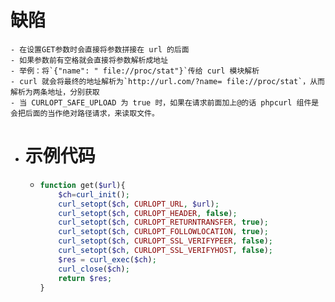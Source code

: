 # 缺陷
	- 在设置GET参数时会直接将参数拼接在 url 的后面
	- 如果参数前有空格就会直接将参数解析成地址
	- 举例：将`{"name": " file://proc/stat"}`传给 curl 模块解析
	- curl 就会将最终的地址解析为`http://url.com/?name= file://proc/stat`，从而解析为两条地址，分别获取
	- 当 CURLOPT_SAFE_UPLOAD 为 true 时，如果在请求前面加上@的话 phpcurl 组件是会把后面的当作绝对路径请求，来读取文件。
- # 示例代码
	- ```php
	  function get($url){
	      $ch=curl_init();
	      curl_setopt($ch, CURLOPT_URL, $url);
	      curl_setopt($ch, CURLOPT_HEADER, false);
	      curl_setopt($ch, CURLOPT_RETURNTRANSFER, true);
	      curl_setopt($ch, CURLOPT_FOLLOWLOCATION, true);
	      curl_setopt($ch, CURLOPT_SSL_VERIFYPEER, false); 
	      curl_setopt($ch, CURLOPT_SSL_VERIFYHOST, false);
	      $res = curl_exec($ch);
	      curl_close($ch);
	      return $res;
	  }
	  ```